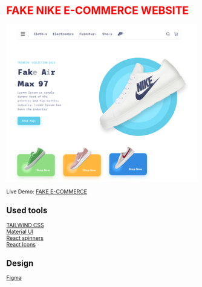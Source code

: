 <h1 style="color: red;">FAKE NIKE E-COMMERCE WEBSITE</h1>
<img src="https://github.com/bedena2000/fakenikeshop/blob/master/src/img/website.png" />

Live Demo: <a href="https://fake-nike-e-commerce.netlify.app/">FAKE E-COMMERCE</a>

<h2>Used tools</h2>
<a href="https://tailwindcss.com/">TAILWIND CSS</a> <br>
<a href="https://mui.com/">Material UI</a> <br>
<a href="https://www.davidhu.io/react-spinners/">React spinners</a> <br>
<a href="https://react-icons.github.io/react-icons/">React Icons</a> <br>
<h2>Design </h2>
<a href="https://www.figma.com/file/PMEgiHZvuPdhAgTmtoAbSI/EcommerceHeaderExplorations?node-id=0%3A1">Figma</a>

